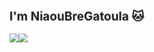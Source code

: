 ## I'm NiaouBreGatoula 🐱

  <div style="display: flex; align-items: center;">
  <picture>
    <source
      srcset="https://github-readme-stats.vercel.app/api?username=NiaouBreGatoula&show_icons=true&theme=dark&hide_border=true"
      media="(prefers-color-scheme: dark)"
    />
    <source
      srcset="https://github-readme-stats.vercel.app/api?username=NiaouBreGatoula&theme=dark&show_icons=true&hide_border=true"
      media="(prefers-color-scheme: light), (prefers-color-scheme: no-preference)"
    />
    <img src="https://github-readme-stats.vercel.app/api?username=NiaouBreGatoula&show_icons=true&hide_border=true" />
  </picture>

  <img src="https://github-readme-stats.vercel.app/api/top-langs/?username=NiaouBreGatoula&theme=dark&layout=compact&hide_border=true&bg_color=151515&title_color=FFFFFF&text_color=9F9F9F" />
</div>
